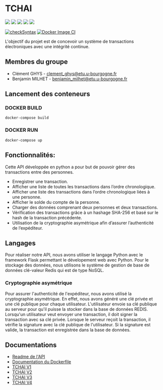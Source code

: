 # TCHAI

<img src="https://img.shields.io/badge/Python-FFD43B?style=for-the-badge&logo=python&logoColor=blue" /> <img src="https://img.shields.io/badge/Flask-000000?style=for-the-badge&logo=flask&logoColor=white" /> <img src="https://img.shields.io/badge/redis-%23DD0031.svg?&style=for-the-badge&logo=redis&logoColor=white" /> <img src="https://img.shields.io/badge/Docker-2CA5E0?style=for-the-badge&logo=docker&logoColor=white" /> <img src="https://img.shields.io/badge/GitHub_Actions-2088FF?style=for-the-badge&logo=github-actions&logoColor=white" />

[![checkSyntax](https://github.com/clement-gh/Tchai-Clement-GHYS-Benjamin-MILHET/actions/workflows/main.yml/badge.svg)](https://github.com/clement-gh/Tchai-Clement-GHYS-Benjamin-MILHET/actions/workflows/main.yml)
[![Docker Image CI](https://github.com/clement-gh/Tchai-Clement-GHYS-Benjamin-MILHET/actions/workflows/docker.yml/badge.svg)](https://github.com/clement-gh/Tchai-Clement-GHYS-Benjamin-MILHET/actions/workflows/docker.yml)

L'objectif du projet est de concevoir un système de transactions électroniques avec une intégrité continue.

## Membres du groupe
 - Clément GHYS - clement_ghys@etu.u-bourgogne.fr
 - Benjamin MILHET - benjamin_milhet@etu.u-bourgogne.fr

## Lancement des conteneurs

### DOCKER BUILD 
```
docker-compose build
```

### DOCKER RUN
```
docker-compose up
```

## Fonctionnalités:
Cette API développée en python a pour but de pouvoir gérer des transactions entre des personnes. 

 - Enregistrer une transaction.
 - Afficher une liste de toutes les transactions dans l’ordre chronologique.
 - Afficher une liste des transactions dans l’ordre chronologique liées à une personne.
 - Afficher le solde du compte de la personne.
 - Charger des données comprenant deux personnes et deux transactions.
 - Vérification des transactions grâce à un hashage SHA-256 et basé sur le hash de la transaction précédente.
 - Utilisation de la cryptographie asymétrique afin d’assurer l’authenticité de l’expéditeur.

## Langages
Pour réaliser notre API, nous avons utiliser le langage Python avec le framework Flask permettant le dévelopement web avec Python. Pour le stockage des données, nous utilisons le système de gestion de base de données clé-valeur Redis qui est de type NoSQL.

### Cryptographie asymétrique
Pour assurer l'authenticité de l'expéditeur, nous avons utilisé la cryptographie asymétrique. En effet, nous avons généré une clé privée et une clé publique pour chaque utilisateur. L'utilisateur envoie sa clé publique au serveur pour qu'il puisse la stocker dans la base de données REDIS. Lorsqu'un utilisateur veut envoyer une transaction, il doit signer la transaction avec sa clé privée. Lorsque le serveur reçoit la transaction, il vérifie la signature avec la clé publique de l'utilisateur. Si la signature est valide, la transaction est enregistrée dans la base de données.

## Documentations

 - [Readme de l'API](https://github.com/clement-gh/Tchai-Clement-GHYS-Benjamin-MILHET/blob/main/README_API.md)
 - [Documentation du Dockerfile](https://github.com/clement-gh/Tchai-Clement-GHYS-Benjamin-MILHET/blob/main/README_Dockerfile.md)
 - [TCHAI V1](https://github.com/clement-gh/Tchai-Clement-GHYS-Benjamin-MILHET/blob/main/README_TCHAI_V1.md)
 - [TCHAI V2](https://github.com/clement-gh/Tchai-Clement-GHYS-Benjamin-MILHET/blob/main/README_TCHAI_V2.md)
 - [TCHAI V3](https://github.com/clement-gh/Tchai-Clement-GHYS-Benjamin-MILHET/blob/main/README_TCHAI_V3.md)
 - [TCHAI V4](https://github.com/clement-gh/Tchai-Clement-GHYS-Benjamin-MILHET/blob/main/README_TCHAI_V4.md)
